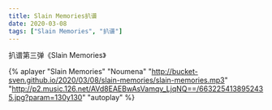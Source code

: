 ```yaml
---
title: Slain Memories扒谱
date: 2020-03-08
tags: ["Slain Memories", "扒谱"]
---
```


扒谱第三弹《Slain Memories》

<!--more-->

{% aplayer "Slain Memories" "Noumena" "http://bucket-sven.github.io/2020/03/08/slain-memories/slain-memories.mp3" "http://p2.music.126.net/AVd8EAEBwAsVamqv_LjqNQ==/6632254138952435.jpg?param=130y130" "autoplay" %}
